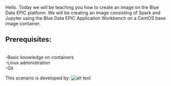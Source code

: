 Hello. Today we will be teaching you how to create an image on the Blue Data EPIC platform. We will be creating an image consisting of Spark and Jupyter using the Blue Data EPIC Application Workbench on a CentOS base image container.


## Prerequisites:
<br>-Basic knowledge on containers
<br>-Linux administration
<br>-Git

This scenario is developed by:
![alt text](https://theme.zdassets.com/theme_assets/893901/efec4daa46587b7cd2570cb01596b53d4863cdb1.jpg)
